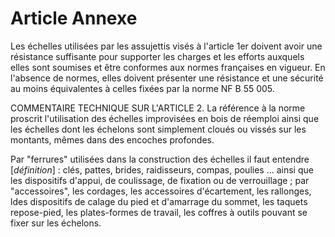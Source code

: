 # Article Annexe

Les échelles utilisées par les assujettis visés à l'article 1er doivent avoir une résistance suffisante pour supporter les charges et les efforts auxquels elles sont soumises et être conformes aux normes françaises en vigueur. En l'absence de normes, elles doivent présenter une résistance et une sécurité au moins équivalentes à celles fixées par la norme NF B 55 005.

COMMENTAIRE TECHNIQUE SUR L'ARTICLE 2.    La référence à la norme proscrit l'utilisation des échelles improvisées en bois de réemploi ainsi que les échelles dont les échelons sont simplement cloués ou vissés sur les montants, mêmes dans des encoches profondes.

Par "ferrures" utilisées dans la construction des échelles il faut entendre [*définition*] : clés, pattes, brides, raidisseurs, compas, poulies ... ainsi que les dispositifs d'appui, de coulissage, de fixation ou de verrouillage ; par "accessoires", les cordages, les accessoires d'écartement, les rallonges, ldes dispositifs de calage du pied et d'amarrage du sommet, les taquets repose-pied, les plates-formes de travail, les coffres à outils pouvant se fixer sur les échelons.
